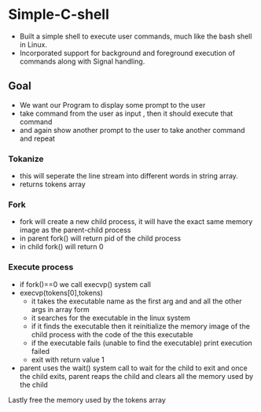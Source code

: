 # Simple-C-shell
- Built a simple shell to execute user commands, much like the bash shell in
Linux.
- Incorporated support for background and foreground execution of commands along with Signal handling.



## Goal
- We want our Program to display some prompt to the user
- take command from the user as input , then it should execute that command
- and again show another prompt to the user to take another command and repeat

 ### Tokanize
  - this will seperate the line stream into different words in string array.
  - returns tokens array

 ### Fork
 - fork will create a new child process, it will have the exact same memory image as the parent-child process
 - in parent fork() will return pid of the child process
 - in child fork() will return 0

### Execute process
- if fork()==0 we call execvp() system call
- execvp(tokens[0],tokens)
    * it takes the executable name as the first arg and and all the other args in array form
    * it searches for the executable in the linux system
    * if it finds the executable then it reinitialize the memory image of the child process with the code of the this executable
    * if the executable fails (unable to find the executable) print execution failed
    * exit with return value 1
- parent uses the wait() system call to wait for the child to exit and once the child exits, parent reaps the child and clears all the memory used by the child

Lastly free the memory used by the tokens array

 
 
  


